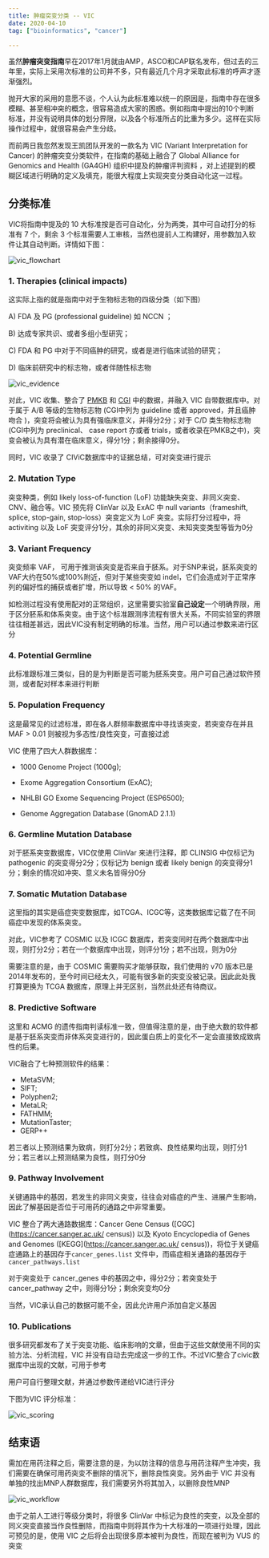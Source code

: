 ```yaml
---
title: 肿瘤突变分类 -- VIC
date: 2020-04-10
tag: ["bioinformatics", "cancer"]

---
```


虽然**肿瘤突变指南**早在2017年1月就由AMP，ASCO和CAP联名发布，但过去的三年里，实际上采用次标准的公司并不多，只有最近几个月才采取此标准的呼声才逐渐强烈。

抛开大家的采用的意愿不谈，个人认为此标准难以统一的原因是，指南中存在很多模糊、甚至相冲突的概念，很容易造成大家的困惑。例如指南中提出的10个判断标准，并没有说明具体的划分界限，以及各个标准所占的比重为多少。这样在实际操作过程中，就很容易会产生分歧。

而前两日我忽然发现王凯团队开发的一款名为 VIC (Variant Interpretation for Cancer) 的肿瘤突变分类软件，在指南的基础上融合了 Global Alliance for Genomics and Health (GA4GH) 组织中提及的肿瘤评判资料 ，对上述提到的模糊区域进行明确的定义及填充，能很大程度上实现突变分类自动化这一过程。

## 分类标准

VIC将指南中提及的 10 大标准按是否可自动化，分为两类，其中可自动打分的标准有 7 个，剩余 3 个标准需要人工审核，当然也提前人工构建好，用参数加入软件让其自动判断。详情如下图：

![vic_flowchart](../_imgs/vic_flowchart.png)

 

### 1. Therapies (clinical impacts)

这实际上指的就是指南中对于生物标志物的四级分类（如下图）

A) FDA 及 PG (professional guideline) 如 NCCN ；

B) 达成专家共识、或者多组小型研究；

C) FDA 和 PG 中对于不同癌肿的研究，或者是进行临床试验的研究；

D) 临床前研究中的标志物，或者伴随性标志物

![vic_evidence](../_imgs/vic_evidence.png)

对此，VIC 收集、整合了 [PMKB](https://pmkb.weill.cornell.edu/) 和 [CGI](https://www.cancergenomeinterpreter.org/home) 中的数据，并融入 VIC 自带数据库中。对于属于 A/B 等级的生物标志物 (CGI中列为 guideline 或者 approved，并且癌肿吻合 )，突变将会被认为具有强临床意义，并得分2分；对于 C/D 类生物标志物 (CGI中列为 preclinical、 case report 亦或者 trials，或者收录在PMKB之中)，突变会被认为具有潜在临床意义，得分1分；剩余接得0分。

同时，VIC 收录了 CIViC数据库中的证据总结，可对突变进行提示

### 2. Mutation Type

突变种类，例如 likely loss-of-function (LoF) 功能缺失突变、非同义突变、CNV、融合等。VIC 预先将 ClinVar 以及 ExAC 中 null variants（frameshift, splice, stop-gain, stop-loss）突变定义为 LoF 突变。实际打分过程中，将 activiting 以及 LoF 突变评分1分，其余的非同义突变、未知突变类型等皆为0分

### 3. Variant Frequency

突变频率 VAF， 可用于推测该突变是否来自于胚系。对于SNP来说，胚系突变的VAF大约在50%或100%附近，但对于某些突变如 indel，它们会造成对于正常序列的偏好性的捕获或者扩增，所以导致 < 50% 的VAF。

如检测过程没有使用配对的正常组织，这里需要实验室**自己设定**一个明确界限，用于区分胚系和体系突变。由于这个标准跟测序流程有很大关系，不同实验室的界限往往相差甚远，因此VIC没有制定明确的标准。当然，用户可以通过参数来进行区分

### 4. Potential Germline

此标准跟标准三类似，目的是为判断是否可能为胚系突变。用户可自己通过软件预测，或者配对样本来进行判断

### 5. Population Frequency

这是最常见的过滤标准，即在各人群频率数据库中寻找该突变，若突变存在并且MAF > 0.01 则被视为多态性/良性突变，可直接过滤

VIC 使用了四大人群数据库：

- 1000 Genome Project (1000g); 

- Exome Aggregation Consortium (ExAC); 

- NHLBI GO Exome Sequencing Project (ESP6500); 

- Genome Aggregation Database (GnomAD 2.1.1)

### 6. Germline Mutation Database

对于胚系突变数据库，VIC仅使用 ClinVar 来进行注释，即 CLINSIG 中仅标记为 pathogenic  的突变得分2分；仅标记为 benign 或者 likely benign 的突变得分1分；剩余的情况如冲突、意义未名皆得分0分

### 7. Somatic Mutation Database

这里指的其实是癌症突变数据库，如TCGA、ICGC等，这类数据库记载了在不同癌症中发现的体系突变。

对此，VIC参考了 COSMIC 以及 ICGC 数据库，若突变同时在两个数据库中出现，则打分2分；若在一个数据库中出现，则评分1分；若不出现，则为0分

需要注意的是，由于 COSMIC 需要购买才能够获取，我们使用的 v70 版本已是2014年发布的，至今时间已经太久，可能有很多新的突变没被记录。因此此处我打算更换为 TCGA 数据库，原理上并无区别，当然此处还有待商议。

### 8. Predictive Software

这里和 ACMG 的遗传指南判读标准一致，但值得注意的是，由于绝大数的软件都是基于胚系突变而非体系突变进行的，因此蛋白质上的变化不一定会直接致成致病性的后果。

VIC融合了七种预测软件的结果：

- MetaSVM; 
- SIFT;
- Polyphen2;
- MetaLR;
- FATHMM;
- MutationTaster;
- GERP++

若三者以上预测结果为致病，则打分2分；若致病、良性结果均出现，则打分1分；若三者以上预测结果为良性，则打分0分

### 9. Pathway Involvement

关键通路中的基因，若发生的非同义突变，往往会对癌症的产生、进展产生影响，因此了解基因是否位于可用药的通路之中非常重要。

VIC 整合了两大通路数据库：Cancer Gene Census ([CGC](https://cancer.sanger.ac.uk/
census)) 以及 Kyoto Encyclopedia of Genes and Genomes ([KEGG](https://cancer.sanger.ac.uk/
census))，将位于关键癌症通路上的基因存于`cancer_genes.list` 文件中，而癌症相关通路的基因存于 `cancer_pathways.list`

对于突变处于 cancer_genes 中的基因之中，得分2分；若突变处于 cancer_pathway 之中，则得分1分；剩余突变均0分

当然，VIC承认自己的数据可能不全，因此允许用户添加自定义基因

### 10. Publications

很多研究都发布了关于突变功能、临床影响的文章，但由于这些文献使用不同的实验方法、分析流程，VIC 并没有自动去完成这一步的工作。不过VIC整合了civic数据库中出现的文献，可用于参考

用户可自行整理文献，并通过参数传递给VIC进行评分



下图为VIC 评分标准：

![vic_scoring](../_imgs/vic_scoring.png)

  

## 结束语

需加在用药注释之后，需要注意的是，为以防注释的信息与用药注释产生冲突，我们需要在确保可用药突变不删除的情况下，删除良性突变。另外由于 VIC 并没有单独的找出MNP人群数据库，我们需要另外将其加入，以删除良性MNP

![vic_workflow](../_imgs/vic_workflow.png)



由于之前人工进行等级分类时，将很多 ClinVar 中标记为良性的突变，以及全部的同义突变直接当作良性删除，而指南中则将其作为十大标准的一项进行处理，因此可预见的是，使用 VIC 之后将会出现很多原本被判为良性，而现在被判为 VUS 的突变

















